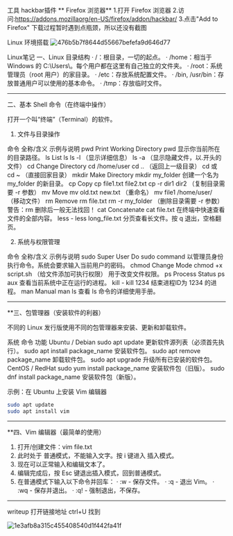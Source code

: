 工具
hackbar插件
** Firefox 浏览器**
1.打开 Firefox 浏览器
2.访问:https://addons.mozillaorg/en-US/firefox/addon/hackbar/
3.点击"Add to Firefox"
下载过程暂时遇到点瓶颈，所以还没有截图


Linux
环境搭载
![476b5b7f8644d55667befefa9d646d77](https://github.com/user-attachments/assets/9329fcce-e90d-46a9-a18f-6e6cbddf974b)


Linux笔记
一、Linux 目录结构
· /：根目录，一切的起点。
· /home：相当于 Windows 的 C:\Users\。每个用户都在这里有自己独立的文件夹。
· /root：系统管理员（root 用户）的家目录。
· /etc：存放系统配置文件。
· /bin, /usr/bin：存放普通用户可以使用的基本命令。
· /tmp：存放临时文件。

---

二、基本 Shell 命令（在终端中操作）

打开一个叫“终端”（Terminal）的软件。

1. 文件与目录操作

命令 全称/含义 示例与说明
pwd Print Working Directory pwd  显示你当前所在的目录路径。
ls List ls  ls -l （显示详细信息） ls -a （显示隐藏文件，以.开头的文件）
cd Change Directory cd /home/user  cd .. （返回上一级目录） cd 或 cd ~ （直接回家目录）
mkdir Make Directory mkdir my_folder  创建一个名为 my_folder 的新目录。
cp Copy cp file1.txt file2.txt  cp -r dir1 dir2 （复制目录需要 -r 参数）
mv Move mv old.txt new.txt （重命名） mv file1 /home/user/ （移动文件）
rm Remove rm file.txt  rm -r my_folder （删除目录需要 -r 参数） 警告：rm 删除后一般无法找回！
cat Concatenate cat file.txt  在终端中快速查看文件的全部内容。
less - less long_file.txt  分页查看长文件。按 q 退出，空格翻页。

2. 系统与权限管理

命令 全称/含义 示例与说明
sudo Super User Do sudo command  以管理员身份执行命令。系统会要求输入当前用户的密码。
chmod Change Mode chmod +x script.sh （给文件添加可执行权限） 用于改变文件权限。
ps Process Status ps aux  查看当前系统中正在运行的进程。
kill - kill 1234  结束进程ID为 1234 的进程。
man Manual man ls  查看 ls 命令的详细使用手册。

---

**三、包管理器（安装软件的利器）

不同的 Linux 发行版使用不同的包管理器来安装、更新和卸载软件。

系统 命令 功能
Ubuntu / Debian sudo apt update 更新软件源列表（必须首先执行）。
 sudo apt install package_name 安装软件包。
 sudo apt remove package_name 卸载软件包。
 sudo apt upgrade 升级所有已安装的软件包。
CentOS / RedHat sudo yum install package_name 安装软件包（旧版）。
 sudo dnf install package_name 安装软件包（新版）。

示例：在 Ubuntu 上安装 Vim 编辑器

```bash
sudo apt update
sudo apt install vim
```

---

**四、Vim 编辑器（最简单的使用）
1. 打开/创建文件：vim file.txt
2. 此时处于 普通模式，不能输入文字。按 i 键进入 插入模式。
3. 现在可以正常输入和编辑文本了。
4. 编辑完成后，按 Esc 键退出插入模式，回到普通模式。
5. 在普通模式下输入以下命令并回车：
   · :w - 保存文件。
   · :q - 退出 Vim。
   · :wq - 保存并退出。
   · :q! - 强制退出，不保存。

-------
writeup
打开链接地址
ctrl+U
找到<!-- cyberpeace{77eda6dca7e9ca4fb2e72a4d14fe2f50} -->

![1e3afb8a315c455408540d1f442fa41f](https://github.com/user-attachments/assets/4de4144d-3de0-4258-862c-f7dd3d392c40)

